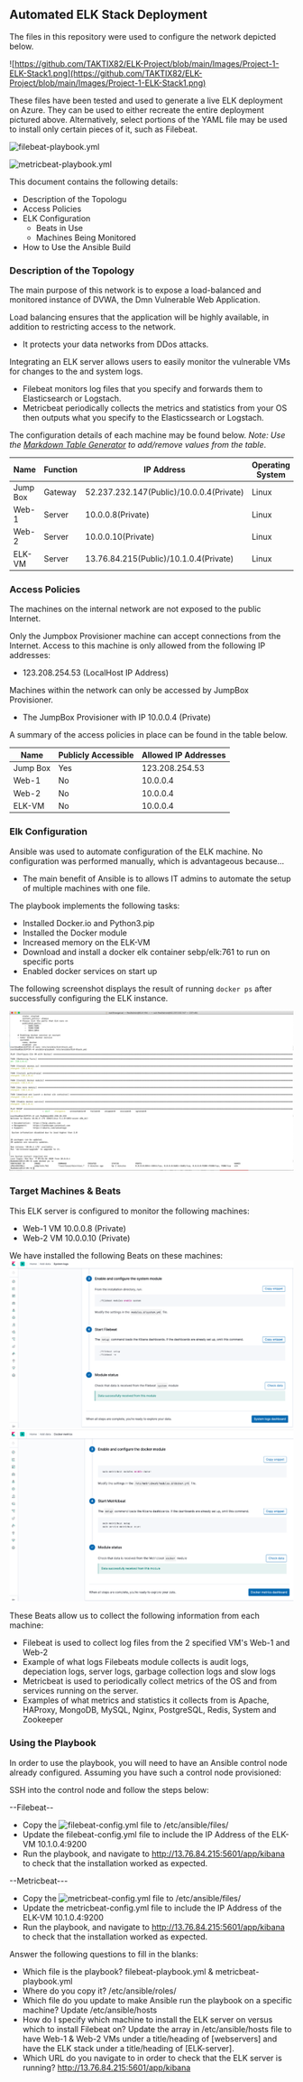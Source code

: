 ## Automated ELK Stack Deployment

The files in this repository were used to configure the network depicted below.

![https://github.com/TAKTIX82/ELK-Project/blob/main/Images/Project-1-ELK-Stack1.png](https://github.com/TAKTIX82/ELK-Project/blob/main/Images/Project-1-ELK-Stack1.png)

These files have been tested and used to generate a live ELK deployment on Azure. They can be used to either recreate the entire deployment pictured above. Alternatively, select portions of the YAML file may be used to install only certain pieces of it, such as Filebeat.

  ![filebeat-playbook.yml](https://github.com/TAKTIX82/ELK-Project/blob/main/Ansible/filebeat-playbook.yml)
  
  ![metricbeat-playbook.yml](https://github.com/TAKTIX82/ELK-Project/blob/main/Ansible/metricbeat-playbook.yml)

This document contains the following details:
- Description of the Topologu
- Access Policies
- ELK Configuration
  - Beats in Use
  - Machines Being Monitored
- How to Use the Ansible Build


### Description of the Topology

The main purpose of this network is to expose a load-balanced and monitored instance of DVWA, the Dmn Vulnerable Web Application.

Load balancing ensures that the application will be highly available, in addition to restricting access to the network.
- It protects your data networks from DDos attacks.

Integrating an ELK server allows users to easily monitor the vulnerable VMs for changes to the  and system logs.
- Filebeat monitors log files that you specify and forwards them to Elasticsearch or Logstach.
- Metricbeat periodically collects the metrics and statistics from your OS then outputs what you specify to the Elasticssearch or Logstach.

The configuration details of each machine may be found below.
_Note: Use the [Markdown Table Generator](http://www.tablesgenerator.com/markdown_tables) to add/remove values from the table_.

| Name     | Function | IP Address                                 | Operating System |
|----------|----------|--------------------------------------------|------------------|
| Jump Box | Gateway  | 52.237.232.147(Public)/10.0.0.4(Private)   | Linux            |
| Web-1    | Server   | 10.0.0.8(Private)                          | Linux            |
| Web-2    | Server   | 10.0.0.10(Private)                         | Linux            |
| ELK-VM   | Server   | 13.76.84.215(Public)/10.1.0.4(Private)     | Linux            |

### Access Policies

The machines on the internal network are not exposed to the public Internet. 

Only the Jumpbox Provisioner machine can accept connections from the Internet. Access to this machine is only allowed from the following IP addresses:
- 123.208.254.53 (LocalHost IP Address)

Machines within the network can only be accessed by JumpBox Provisioner.
- The JumpBox Provisioner with IP 10.0.0.4 (Private)

A summary of the access policies in place can be found in the table below.

| Name     | Publicly Accessible | Allowed IP Addresses |
|----------|---------------------|----------------------|
| Jump Box | Yes                 | 123.208.254.53       |
| Web-1    | No                  | 10.0.0.4             |
| Web-2    | No                  | 10.0.0.4             |
| ELK-VM   | No                  | 10.0.0.4             |

### Elk Configuration

Ansible was used to automate configuration of the ELK machine. No configuration was performed manually, which is advantageous because...
- The main benefit of Ansible is to allows IT admins to automate the setup of multiple machines with one file.

The playbook implements the following tasks:
- Installed Docker.io and Python3.pip
- Installed the Docker module
- Increased memory on the ELK-VM
- Download and install a docker elk container sebp/elk:761 to run on specific ports
- Enabled docker services on start up

The following screenshot displays the result of running `docker ps` after successfully configuring the ELK instance.

![ELK-Screenshot.png](https://github.com/TAKTIX82/ELK-Project/blob/main/Images/ELK-Screenshot.png)

### Target Machines & Beats
This ELK server is configured to monitor the following machines:
- Web-1 VM 10.0.0.8 (Private)
- Web-2 VM 10.0.0.10 (Private)

We have installed the following Beats on these machines:
![Filebeat-Screenshot.png](https://github.com/TAKTIX82/ELK-Project/blob/main/Images/Filebeat-Screenshot.png)
![Metricbeat-Screenshot.png](https://github.com/TAKTIX82/ELK-Project/blob/main/Images/Metricbeat-Screenshot.png)

These Beats allow us to collect the following information from each machine:
- Filebeat is used to collect log files from the 2 specified VM's Web-1 and Web-2
- Example of what logs Filebeats module collects is audit logs, depeciation logs, server logs, garbage collection logs and slow logs
- Metricbeat is used to periodically collect metrics of the OS and from services running on the server.
- Examples of what metrics and statistics it collects from is Apache, HAProxy, MongoDB, MySQL, Nginx, PostgreSQL, Redis, System and Zookeeper


### Using the Playbook
In order to use the playbook, you will need to have an Ansible control node already configured. Assuming you have such a control node provisioned: 

SSH into the control node and follow the steps below:

--Filebeat--

- Copy the ![filebeat-config.yml](https://github.com/TAKTIX82/ELK-Project/blob/main/Ansible/filebeat-config.yml) file to /etc/ansible/files/
- Update the filebeat-config.yml file to include the IP Address of the ELK-VM 10.1.0.4:9200
- Run the playbook, and navigate to http://13.76.84.215:5601/app/kibana to check that the installation worked as expected.

--Metricbeat---

- Copy the ![metricbeat-config.yml](https://github.com/TAKTIX82/ELK-Project/blob/main/Ansible/metricbeat-config.yml) file to /etc/ansible/files/
- Update the metricbeat-config.yml file to include the IP Address of the ELK-VM 10.1.0.4:9200
- Run the playbook, and navigate to http://13.76.84.215:5601/app/kibana to check that the installation worked as expected.

Answer the following questions to fill in the blanks:
- Which file is the playbook? filebeat-playbook.yml & metricbeat-playbook.yml
- Where do you copy it? /etc/ansible/roles/
- Which file do you update to make Ansible run the playbook on a specific machine? Update /etc/ansible/hosts 
- How do I specify which machine to install the ELK server on versus which to install Filebeat on? Update the array in /etc/ansible/hosts file to have Web-1 & Web-2 VMs under a title/heading of [webservers] and have the ELK stack under a title/heading of [ELK-server].
- Which URL do you navigate to in order to check that the ELK server is running? http://13.76.84.215:5601/app/kibana
